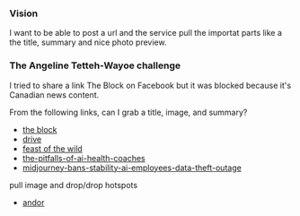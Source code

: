 ### Vision

I want to be able to post a url and the service pull the importat parts like a the title, summary and nice photo preview. 

### The Angeline Tetteh-Wayoe challenge

I tried to share a link The Block on Facebook but it was blocked because it's Canadian news content. 

From the following links, can I grab a title, image, and summary?

- [the block](https://www.cbc.ca/listen/live-radio/1-479-the-block)
- [drive](https://www.cbc.ca/listen/live-radio/1-259-drive)
- [feast of the wild](https://dom2d.tumblr.com/post/164796265144/feast-of-the-wild-available-as-a-print-here)
- [the-pitfalls-of-ai-health-coaches](https://nautil.us/the-pitfalls-of-ai-health-coaches-522836/?_sp=7d882769-8411-4e43-bbeb-a262060a75a3.1710264804384)
- [midjourney-bans-stability-ai-employees-data-theft-outage](https://www.theverge.com/2024/3/11/24097495/midjourney-bans-stability-ai-employees-data-theft-outage)


pull image and drop/drop hotspots 

- [andor](https://www.goonhammer.com/andor-star-wars-wont-ever-be-permitted-to-be-better-than-this/)